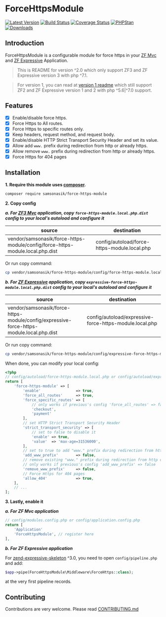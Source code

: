 ForceHttpsModule
================

[![Latest Version](https://img.shields.io/github/release/samsonasik/ForceHttpsModule.svg?style=flat-square)](https://github.com/samsonasik/ForceHttpsModule/releases)
[![Build Status](https://travis-ci.org/samsonasik/ForceHttpsModule.svg?branch=master)](https://travis-ci.org/samsonasik/ForceHttpsModule)
[![Coverage Status](https://coveralls.io/repos/github/samsonasik/ForceHttpsModule/badge.svg?branch=master)](https://coveralls.io/github/samsonasik/ForceHttpsModule?branch=master)
[![PHPStan](https://img.shields.io/badge/PHPStan-enabled-brightgreen.svg?style=flat)](https://github.com/phpstan/phpstan)
[![Downloads](https://poser.pugx.org/samsonasik/force-https-module/downloads)](https://packagist.org/packages/samsonasik/force-https-module)

Introduction
------------

ForceHttpsModule is a configurable module for force https in your [ZF Mvc](https://zendframework.github.io/tutorials/getting-started/overview/) and [ZF Expressive](https://zendframework.github.io/zend-expressive/) Application.

> This is README for version ^2.0 which only support ZF3 and ZF Expressive version 3 with php ^7.1.

> For version 1, you can read at [version 1 readme](https://github.com/samsonasik/ForceHttpsModule/tree/1.x.x) which still support ZF2 and ZF Expressive version 1 and 2 with php ^5.6|^7.0 support.

Features
--------

- [x] Enable/disable force https.
- [x] Force Https to All routes.
- [x] Force Https to specific routes only.
- [x] Keep headers, request method, and request body.
- [x] Enable/disable HTTP Strict Transport Security Header and set its value.
- [x] Allow add `www.` prefix during redirection from http or already https.
- [x] Allow remove `www.` prefix during redirection from http or already https.
- [x] Force Https for 404 pages

Installation
------------

**1. Require this module uses [composer](https://getcomposer.org/).**

```sh
composer require samsonasik/force-https-module
```

**2. Copy config**

***a. For [ZF3 Mvc](https://zendframework.github.io/tutorials/getting-started/overview/) application, copy `force-https-module.local.php.dist` config to your local's autoload and configure it***

| source                                                                       | destination                                 |
|------------------------------------------------------------------------------|---------------------------------------------|
|  vendor/samsonasik/force-https-module/config/force-https-module.local.php.dist | config/autoload/force-https-module.local.php |

Or run copy command:

```sh
cp vendor/samsonasik/force-https-module/config/force-https-module.local.php.dist config/autoload/force-https-module.local.php
```

***b. For [ZF Expressive](https://zendframework.github.io/zend-expressive/) application, copy `expressive-force-https-module.local.php.dist` config to your local's autoload and configure it***

| source                                                                       | destination                                 |
|------------------------------------------------------------------------------|---------------------------------------------|
|  vendor/samsonasik/force-https-module/config/expressive-force-https-module.local.php.dist | config/autoload/expressive-force-https-module.local.php |

Or run copy command:

```sh
cp vendor/samsonasik/force-https-module/config/expressive-force-https-module.local.php.dist config/autoload/expressive-force-https-module.local.php
```

When done, you can modify your local config:

```php
<?php
// config/autoload/force-https-module.local.php or config/autoload/expressive-force-https-module.local.php
return [
    'force-https-module' => [
        'enable'                => true,
        'force_all_routes'      => true,
        'force_specific_routes' => [
            // only works if previous's config 'force_all_routes' => false
            'checkout',
            'payment'
        ],
        // set HTTP Strict Transport Security Header
        'strict_transport_security' => [
            // set to false to disable it
            'enable' => true,
            'value'  => 'max-age=31536000',
        ],
        // set to true to add "www." prefix during redirection from http or already https
        'add_www_prefix'        => false,
        // remove existing "www." prefix during redirection from http or already https
        // only works if previous's config 'add_www_prefix' => false
        'remove_www_prefix'     => false,
        // Force Https for 404 pages
        'allow_404'             => true,
    ],
    // ...
];
```

**3. Lastly, enable it**

***a. For ZF Mvc application***

```php
// config/modules.config.php or config/application.config.php
return [
    'Application'
    'ForceHttpsModule', // register here
],
```

***b. For ZF Expressive application***

For [zend-expressive-skeleton](https://github.com/zendframework/zend-expressive-skeleton) ^3.0, you need to open `config/pipeline.php` and add:

```php
$app->pipe(ForceHttpsModule\Middleware\ForceHttps::class);
```

at the very first pipeline records.

Contributing
------------
Contributions are very welcome. Please read [CONTRIBUTING.md](https://github.com/samsonasik/ForceHttpsModule/blob/master/CONTRIBUTING.md)
